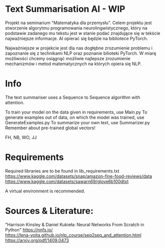 # Text Summarisation AI - WIP

Projekt na seminarium "Matematyka dla przemysłu". Celem projektu jest stworzenie algorytmu programowania neurolingwistycznego, który na podstawie zadanego mu tekstu jest w stanie podać znajdujące się w tekście najważniejsze informacje.
AI opierać się będzie na bibliotece PyTorch.

Najważniejsze w projekcie jest dla nas dogłębne zrozumienie problemu i zapoznanie się z technikami NLP oraz poznanie bilioteki PyTorch.
W miarę możliwości chcemy osiągnąć możliwie najlepsze zrozumienie mechanizmów i metod matematycznych na których opiera się NLP.

# Info
The text summariser uses a Sequence to Sequence algorithm with attention. 

To train your model on the data given in requirements, use Main.py
To generate examples out of data, on which the model was trained, use GenerateExamples.py
To summarize your own text, use Summarizer.py
Remember about pre-trained global vectors!

FH, NB, WO, JJ
# Requirements
Required libraries are to be found in lib_requirements.txt    
https://www.kaggle.com/datasets/snap/amazon-fine-food-reviews/data    
https://www.kaggle.com/datasets/sawarn69/glove6b100dtxt

A virtual environment is recommended.


# Sources & Literature:  
"Harrison Kinsley & Daniel Kukieła: Neural Networks From Scratch in Python" https://nnfs.io/  
https://lena-voita.github.io/nlp_course/seq2seq_and_attention.html  
https://arxiv.org/pdf/1409.0473  

